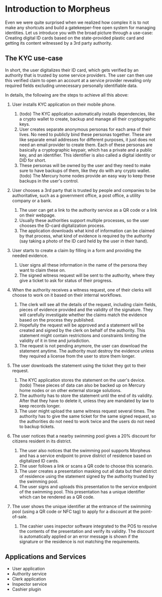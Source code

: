 # Introduction to Morpheus

Even we were quite surprised when we realized how complex it is to not make any shortcuts and build a gatekeeper-free open system for managing identities. Let us introduce you with the broad picture through a use-case: Creating digital ID cards based on the state-provided plastic card and getting its content witnessed by a 3rd party authority.

## The KYC use-case

In short, the user digitalizes their ID card, which gets verified by an authority that is trusted by some service providers. The user can then use this verified claim to open an account at a service provider revealing only required fields excluding unnecessary personally identifiable data.

In details, the following are the steps to achieve all this above:

1. User installs KYC application on their mobile phone.
   1. (todo) The KYC application automatically installs dependencies, like a crypto wallet to create,
   backup and manage all their cryptographic keys.
   2. User creates separate anonymous personas for each area of their lives. No need to publicly bind these personas together. These are like separate email addresses for different purposes, it just does not need an email provider to create them. Each of these personas are basically a cryptographic keypair, which has a private and a public key, and an identifier. This identifier is also called a digital identity or DID for short.
   3. These personas will be owned by the user and they need to make sure to have backups of them, like they do with any crypto wallet. (todo) The Mercury home nodes provide an easy way to keep these backups in the user's control.

2. User chooses a 3rd party that is trusted by people and companies to be authoritative, such as a government office, a post office, a utility company or a bank.
   1. The user can get a link to the authority service as a QR code or a link on their webpage.
   2. Usually these authorities support multiple processes, so the user chooses the ID-card digitalization process.
   3. The application downloads what kind of information can be claimed by that process, what kind of evidence is required by the authority (say taking a photo of the ID card held by the user in their hand).

3. User starts to create a claim by filling in a form and providing the needed evidence.
   1. User signs all these information in the name of the persona they want to claim these on.
   2. The signed witness request will be sent to the authority, where they give a ticket to ask for status of their progress.

4. When the authority receives a witness request, one of their clerks will choose to work on it based on their internal workflows.
   1. The clerk will see all the details of the request, including claim fields, pieces of evidence provided and the validity of the signature. They will carefully investigate whether the claims match the evidence based on the process they published.
   2. Hopefully the request will be approved and a statement will be created and signed by the clerk on behalf of the authority. This statement might contain restrictions and constraints limiting the validity of it in time and jurisdiction.
   3. The request is not pending anymore, the user can download the statement anytime. The authority must destroy the evidence unless they required a license from the user to store them longer.

5. The user downloads the statement using the ticket they got to their request.
   1. The KYC application stores the statement on the user's device. (todo) These pieces of data can also be backed up on Mercury home nodes or on other external storage solutions.
   2. The authority has to store the statement until the end of its validity. After that they have to delete it, unless they are mandated by law to keep records longer.
   3. The user might upload the same witness request several times. The authority has to give the same ticket for the same signed request, so the authorities do not need to work twice and the users do not need to backup tickets.

6. The user notices that a nearby swimming pool gives a 20% discount for citizens resident in its district.
   1. The user also notices that the swimming pool supports Morpheus and has a service endpoint to prove district of residence based on digitalized ID cards.
   2. The user follows a link or scans a QR code to choose this scenario.
   3. The user creates a presentation masking out all data but their district of residence using the statement signed by the authority trusted by the swimming pool.
   4. The user signs and uploads this presentation to the service endpoint of the swimming pool. This presentation has a unique identifier which can be rendered as a QR code.

7. The user shows the unique identifier at the entrance of the swimming pool (using a QR code or NFC tag) to apply for a discount at the point-of-sale.
   1. The cashier uses inspector software integrated to the POS to resolve the contents of the presentation and verify its validity. The discount is automatically applied or an error message is shown if the signature or the residence is not matching the requirements.

## Applications and Services

- User application
- Authority service
- Clerk application
- Inspector service
- Cashier plugin
